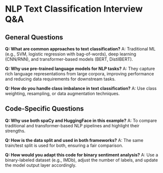 # NLP Text Classification Interview Q&A

## General Questions

**Q: What are common approaches to text classification?**
A: Traditional ML (e.g., SVM, logistic regression with bag-of-words), deep learning (CNN/RNN), and transformer-based models (BERT, DistilBERT).

**Q: Why use pre-trained language models for NLP tasks?**
A: They capture rich language representations from large corpora, improving performance and reducing data requirements for downstream tasks.

**Q: How do you handle class imbalance in text classification?**
A: Use class weighting, resampling, or data augmentation techniques.

## Code-Specific Questions

**Q: Why use both spaCy and HuggingFace in this example?**
A: To compare traditional and transformer-based NLP pipelines and highlight their strengths.

**Q: How is the data split and used in both frameworks?**
A: The same train/test split is used for both, ensuring a fair comparison.

**Q: How would you adapt this code for binary sentiment analysis?**
A: Use a binary-labeled dataset (e.g., IMDb), adjust the number of labels, and update the model output layer accordingly. 
